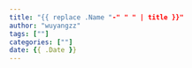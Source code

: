 ```yaml
---
title: "{{ replace .Name "-" " " | title }}"
author: "wuyangzz"
tags: [""]
categories: [""]
date: {{ .Date }}
---
```


